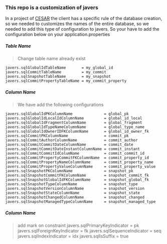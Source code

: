 ### This repo is a customization of javers 
In a project of [CESAR](https://www.cesar.org.br/) the client has a specific rule of the database creation, so we needed to customizes the names of the entire database, so we needed to add this type of configuration to javers. So your have to add the configuration below on your application.properties

##### Table Name
> Change table name already exist
```
javers.sqlGlobalIdTableName       = my_global_id
javers.sqlCommitTableName         = my_commit
javers.sqlSnapshotTableName       = my_snapshot
javers.sqlCommitPropertyTableName = my_commit_property
```
##### Column Name
> We have add the following configurations
```
javers.sqlGlobalIdPKColumnName              = global_pk
javers.sqlGlobalIdLocalIdColumnName         = global_id_local
javers.sqlGlobalIdFragmentColumnName        = global_fragment
javers.sqlGlobalIdTypeNameColumnName        = global_type_name
javers.sqlGlobalIdOwnerIDFKColumnName       = global_id_owner_fk
javers.sqlCommitPKColumnName                = commit_pk
javers.sqlCommitAuthorColumnName            = commit_author
javers.sqlCommitCommitDateColumnName        = commit_date
javers.sqlCommitCommitDateInstantColumnName = commit_instant
javers.sqlCommitCommitIdColumName           = commit_commit_id
javers.sqlCommitPropertyCommitFKColumnName  = commit_property_id
javers.sqlCommitPropertyNameColumnName      = commit_property_name
javers.sqlCommitPropertyValueColumnName     = commit_property_value
javers.sqlSnapshotPKColumnName              = snapshot_pk
javers.sqlSnapshotCommitFKColumnName        = snapshot_commit_fk
javers.sqlSnapshotGlobalIdFKColumnName      = snapshot_global_fk
javers.sqlSnapshotTypeColumnName            = snapshot_type
javers.sqlSnapshotVersionColumnName         = snapshot_version
javers.sqlSnapshotStateColumnName           = snapshot_state
javers.sqlSnapshotChangedColumnName         = snapshot_changed
javers.sqlSnapshotManagedTypeColumnName     = snapshot_managed_type
```

##### Column Name
> add mark on constraint
javers.sqlPrimaryKeyIndicator = pk
javers.sqlForeignKeyIndicator = fk
javers.sqlSequenceIndicator   = seq
javers.sqlIndexIndicator      = idx
javers.sqlIsSuffix            = true